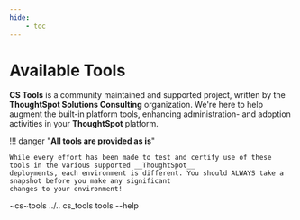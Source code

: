 ```yaml
---
hide:
    - toc
---
```


# Available Tools

__CS Tools__ is a community maintained and supported project, written by the __ThoughtSpot Solutions Consulting__
organization. We're here to help augment the built-in platform tools, enhancing administration- and adoption activities
in your __ThoughtSpot__ platform.

!!! danger "__All tools <span class=fc-red>are provided as is</span>__"

    While every effort has been made to test and certify use of these tools in the various supported __ThoughtSpot__
    deployments, each environment is different. You should ALWAYS take a snapshot before you make any significant
    changes to your environment!

~cs~tools ../.. cs_tools tools --help

[docs-tutorial]: ../tutorial/intro.md
[gh-issue]: https://github.com/thoughtspot/cs_tools/issues/new/choose
